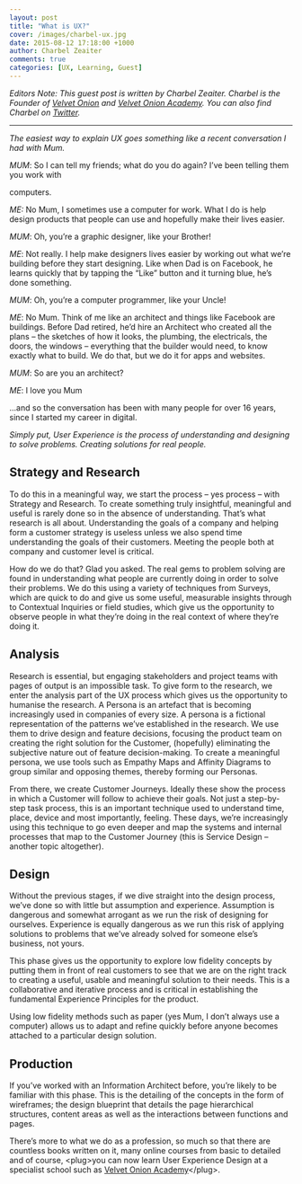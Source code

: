 ```yaml
---
layout: post
title: "What is UX?"
cover: /images/charbel-ux.jpg
date: 2015-08-12 17:18:00 +1000
author: Charbel Zeaiter
comments: true
categories: [UX, Learning, Guest]
---
```


_Editors Note: This guest post is written by Charbel Zeaiter. Charbel is the Founder of [Velvet Onion](http://velvetonion.com) and [Velvet Onion Academy](http://academy.velvetonion.com). You can also find Charbel on [Twitter](https://twitter.com/lovevelvetonion)._

<hr/>

_The easiest way to explain UX goes something like a recent conversation I had with Mum._

*MUM*: So I can tell my friends; what do you do again? I’ve been telling them you work with 

computers.

*ME:* No Mum, I sometimes use a computer for work. What I do is help design products that people can use and hopefully make their lives easier.

*MUM*: Oh, you’re a graphic designer, like your Brother!

*ME*: Not really. I help make designers lives easier by working out what we’re building before they start designing. Like when Dad is on Facebook, he learns quickly that by tapping the “Like” button and it turning blue, he’s done something.

*MUM*: Oh, you’re a computer programmer, like your Uncle!

*ME*: No Mum. Think of me like an architect and things like Facebook are buildings. Before Dad retired, he’d hire an Architect who created all the plans – the sketches of how it looks, the plumbing, the electricals, the doors, the windows – everything that the builder would need, to know exactly what to build. We do that, but we do it for apps and websites.

*MUM*: So are you an architect?

*ME*: I love you Mum

...and so the conversation has been with many people for over 16 years, since I started my career in digital.

*Simply put, User Experience is the process of understanding and designing to solve problems. Creating solutions for real people.*

## Strategy and Research

To do this in a meaningful way, we start the process – yes process – with Strategy and Research. To create something truly insightful, meaningful and useful is rarely done so in the absence of understanding. That’s what research is all about. Understanding the goals of a company and helping form a customer strategy is useless unless we also spend time understanding the goals of their customers. Meeting the people both at company and customer level is critical. 

How do we do that? Glad you asked. The real gems to problem solving are found in understanding what people are currently doing in order to solve their problems. We do this using a variety of techniques from Surveys, which are quick to do and give us some useful, measurable insights through to Contextual Inquiries or field studies, which give us the opportunity to observe people in what they’re doing in the real context of where they’re doing it. 

## Analysis

Research is essential, but engaging stakeholders and project teams with pages of output is an impossible task. To give form to the research, we enter the analysis part of the UX process which gives us the opportunity to humanise the research. A Persona is an artefact that is becoming increasingly used in companies of every size. A persona is a fictional representation of the patterns we’ve established in the research. We use them to drive design and feature decisions, focusing the product team on creating the right solution for the Customer, (hopefully) eliminating the subjective nature out of feature decision-making. To create a meaningful persona, we use tools such as Empathy Maps and Affinity Diagrams to group similar and opposing themes, thereby forming our Personas.

From there, we create Customer Journeys. Ideally these show the process in which a Customer will follow to achieve their goals. Not just a step-by-step task process, this is an important technique used to understand time, place, device and most importantly, feeling. These days, we’re increasingly using this technique to go even deeper and map the systems and internal processes that map to the Customer Journey (this is Service Design – another topic altogether).

## Design

Without the previous stages, if we dive straight into the design process, we’ve done so with little but assumption and experience. Assumption is dangerous and somewhat arrogant as we run the risk of designing for ourselves. Experience is equally dangerous as we run this risk of applying solutions to problems that we’ve already solved for someone else’s business, not yours.

This phase gives us the opportunity to explore low fidelity concepts by putting them in front of real customers to see that we are on the right track to creating a useful, usable and meaningful solution to their needs. This is a collaborative and iterative process and is critical in establishing the fundamental Experience Principles for the product.

Using low fidelity methods such as paper (yes Mum, I don’t always use a computer) allows us to adapt and refine quickly before anyone becomes attached to a particular design solution.

## Production

If you’ve worked with an Information Architect before, you’re likely to be familiar with this phase. This is the detailing of the concepts in the form of wireframes; the design blueprint that details the page hierarchical structures, content areas as well as the interactions between functions and pages.

There’s more to what we do as a profession, so much so that there are countless books written on it, many online courses from basic to detailed and of course, &lt;plug&gt;you can now learn User Experience Design at a specialist school such as [Velvet Onion Academy](http://academy.velvetonion.com/)&lt;/plug&gt;.
